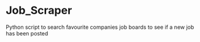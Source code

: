 # Job_Scraper
Python script to search favourite companies job boards to see if a new job has been posted
